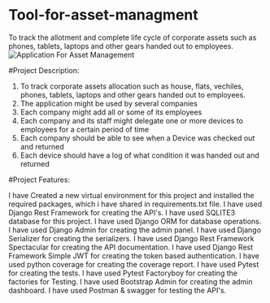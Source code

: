 # Tool-for-asset-managment
To track the allotment and complete life cycle of corporate assets such as phones, tablets, laptops and other gears handed out to employees.
![Application For Asset Management](https://github.com/gauravmishra2123/Tool-for-asset-managment/assets/114698901/b87f0785-a4b6-476f-b1d3-586e8a05ecc8)

#Project Description:

1. To track corporate assets allocation such as house, flats, vechiles, phones, tablets, laptops and other gears handed out to employees.
2. The application might be used by several companies
3. Each company might add all or some of its employees
4. Each company and its staff might delegate one or more devices to employees for a certain period of time
5. Each company should be able to see when a Device was checked out and returned
6. Each device should have a log of what condition it was handed out and returned

#Project Features:

I have Created a new virtual environment for this project and installed the required packages, which i have shared in requirements.txt file. 
I have used Django Rest Framework for creating the API's. 
I have used SQLITE3 database for this project. 
I have used Django ORM for database operations. 
I have used Django Admin for creating the admin panel. 
I have used Django Serializer for creating the serializers. 
I have used Django Rest Framework Spectacular for creating the API documentation. 
I have used Django Rest Framework Simple JWT for creating the token based authentication. 
I have used python coverage for creating the coverage report. 
I have used Pytest for creating the tests. 
I have used Pytest Factoryboy for creating the factories for Testing. 
I have used Bootstrap Admin for creating the admin dashboard. 
I have used Postman & swagger for testing the API's. 
